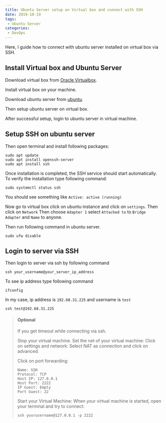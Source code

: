 ```yaml
---
title: Ubuntu Server setup on Virtual box and connect with SSH
date: 2019-10-19
tags:
 - Ubuntu Server
categories:
 - DevOps
---
```


Here, I guide how to connect with ubuntu server installed on virtual box via SSH.


## Install Virtual box and Ubuntu Server
Download virtual box from [Oracle Virtualbox](https://www.virtualbox.org/wiki/Downloads).

Install virtual box on your machine.

Download ubuntu server from [ubuntu](http://releases.ubuntu.com/).

Then setup ubuntu server on virtual box.

After successful setup, login to ubuntu server in virtual machine.

## Setup SSH on ubuntu server
Then open terminal and install following packages:
```shell script
sudo apt update
sudo apt install openssh-server
sudo apt install ssh
```

Once installation is completed, the SSH service should start automatically.
To verify the installation type following command:
```shell script
sudo systemctl status ssh
```

You should see something like `Active: active (running)`

Now go to virtual box click on ubuntu instance and click on `settings`.
Then click on `Network`
Then choose `Adapter 1` select `Attached to` to `Bridge Adapter` and `Name` to anyone.

Then run following command in ubuntu server.
```shell script
sudo ufw disable
```

## Login to server via SSH

Then login to server via ssh by following command
```shell script
ssh your_username@your_server_ip_address
```

To see ip address type following command
```shell script
ifconfig
```

In my case, ip address is `192.68.31.225` and username is `test`

```shell script
ssh test@192.68.31.225
```

> #### Optional
>
>If you get timeout while connecting via ssh.
>
>Stop your virtual machine.
>Set the net of your virtual machine:
>Click on settings and network:
>Select NAT as connection and click on advanced.
>
>Click on port forwarding:
>```shell script
>Name: SSH
>Protocol: TCP
>Host IP: 127.0.0.1
>Host Port: 2222
>IP Guest: Empty
>Port Guest: 22
>```
>
>Start your Virtual Machine:
>When your virtual machine is started, open your terminal and try to connect:
>```shell script
>ssh yourusername@127.0.0.1 -p 2222
>```




